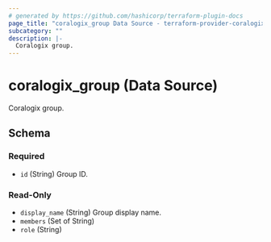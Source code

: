 ```yaml
---
# generated by https://github.com/hashicorp/terraform-plugin-docs
page_title: "coralogix_group Data Source - terraform-provider-coralogix"
subcategory: ""
description: |-
  Coralogix group.
---
```


# coralogix_group (Data Source)

Coralogix group.



<!-- schema generated by tfplugindocs -->
## Schema

### Required

- `id` (String) Group ID.

### Read-Only

- `display_name` (String) Group display name.
- `members` (Set of String)
- `role` (String)
